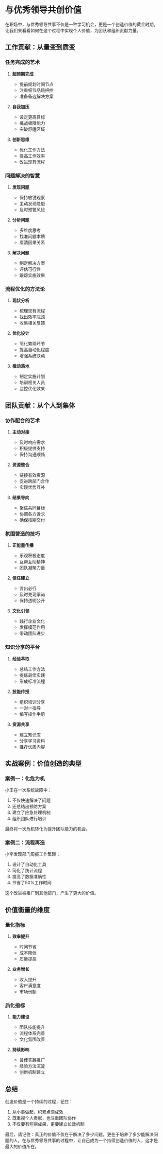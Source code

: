 # 与优秀领导共创价值

在职场中，与优秀领导共事不仅是一种学习机会，更是一个创造价值的黄金时期。让我们来看看如何在这个过程中实现个人价值，为团队和组织贡献力量。

## 工作贡献：从量变到质变

### 任务完成的艺术

1. **超预期完成**
   - 提前规划时间节点
   - 注重细节品质把控
   - 准备备选解决方案

2. **自我加压**
   - 设定更高目标
   - 挑战极限能力
   - 突破舒适区域

3. **创新思维**
   - 优化工作方法
   - 提高工作效率
   - 改进现有流程

### 问题解决的智慧

1. **发现问题**
   - 保持敏锐观察
   - 主动发现隐患
   - 及时预警风险

2. **分析问题**
   - 多维度思考
   - 找准问题本质
   - 厘清因果关系

3. **解决问题**
   - 制定解决方案
   - 评估可行性
   - 跟踪实施效果

### 流程优化的方法论

1. **现状分析**
   - 梳理现有流程
   - 找出效率瓶颈
   - 收集相关反馈

2. **优化设计**
   - 简化繁琐环节
   - 提高自动化程度
   - 增强系统联动

3. **推动落地**
   - 制定实施计划
   - 培训相关人员
   - 监控优化效果

## 团队贡献：从个人到集体

### 协作配合的艺术

1. **主动对接**
   - 及时响应需求
   - 积极提供支持
   - 保持沟通顺畅

2. **资源整合**
   - 链接有效资源
   - 促进跨部门合作
   - 实现优势互补

3. **结果导向**
   - 聚焦共同目标
   - 协调各方诉求
   - 确保按期交付

### 氛围营造的技巧

1. **正能量传播**
   - 乐观积极态度
   - 互帮互助精神
   - 团队凝聚力量

2. **信任建立**
   - 言出必行
   - 及时兑现承诺
   - 保持透明公开

3. **文化引领**
   - 践行企业文化
   - 发挥模范作用
   - 带动团队进步

### 知识分享的平台

1. **经验萃取**
   - 总结工作方法
   - 提炼最佳实践
   - 形成标准流程

2. **技能传授**
   - 组织培训分享
   - 一对一指导
   - 编写操作手册

3. **资源共享**
   - 建立知识库
   - 分享学习资料
   - 推荐优质内容

## 实战案例：价值创造的典型

### 案例一：化危为机

小王在一次系统故障中：
1. 不仅快速解决了问题
2. 还总结出预防方案
3. 建立了应急处理机制
4. 组织团队进行培训

最终将一次危机转化为提升团队能力的机会。

### 案例二：流程再造

小李发现部门周报工作繁琐：
1. 设计了自动化工具
2. 简化了统计流程
3. 提高了数据准确性
4. 节省了50%工作时间

这个改进被推广到其他部门，产生了更大的价值。

## 价值衡量的维度

### 量化指标

1. **效率提升**
   - 时间节省
   - 成本降低
   - 质量提高

2. **业务增长**
   - 收入提升
   - 客户满意度
   - 市场份额

### 质化指标

1. **能力建设**
   - 团队技能提升
   - 流程体系完善
   - 文化氛围改善

2. **持续影响**
   - 最佳实践推广
   - 经验方法沉淀
   - 创新机制建立

## 总结

创造价值是一个持续的过程，记住：

1. 从小事做起，积累点滴成效
2. 既重视个人贡献，也注重团队协作
3. 不仅要有短期成果，更要建立长效机制

最后，请记住：真正的价值不仅在于解决了多少问题，更在于培养了多少能解决问题的人。在与优秀领导共事的过程中，让自己成为一个持续创造价值的人，这才是最大的价值所在。